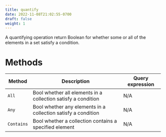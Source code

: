 ```yaml
---
title: quantify
date: 2022-11-08T21:02:55-0700
draft: false
weight: 1
---
```

A quantifying operation return Boolean for whether some or all of the elements in a set satisfy a condition.

# Methods
| Method     | Description                                                   | Query expression |
| ---------- | ------------------------------------------------------------- | ---------------- |
| `All`      | Bool whether all elements in a collection satisfy a condition | N/A              |
| `Any`      | Bool whether any elements in a collection satisfy a condition | N/A              |
| `Contains` | Bool whether a collection contains a specified element       | N/A              |
